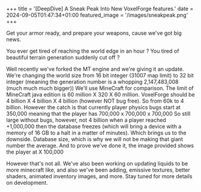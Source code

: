 +++ 
title = '[DeepDive] A Sneak Peak Into New VoxelForge features.' 
date = 2024-09-05T01:47:34+01:00 
featured_image = '/images/sneakpeak.png' 
+++

Get your armor ready, and prepare your weapons, cause we've got big news.

You ever get tired of reaching the world edge in an hour ? 
You tired of beautiful terrain generation suddenly cut off ?

Well recently we've forked the MT engine and we're giving it an update. 
We're changing the world size from 16 bit integer (31007 map limit) to 32 bit integer (meaning the generation number is a whopping 2,147,483,008 (much much much bigger)) 
We'll use MineCraft for comparison. The limit of MineCraft java edition is 60 million X 320 X 60 million. VoxelForge should be 4 billion X 4 billion X 4 billion (however NOT bug free).  So from 60k to 4 billion. However the catch is that currently player physics bugs start at 350,000 meaning that the player has 700,000 x 700,000 x 700,000 So still large without bugs, however, not 4 billion when a player reached +1,000,000 then the database freezes (which will bring a device with a memory of 16 GB to a halt in a matter of minutes). Which brings us to the downside. Database size, which is why we will not be making that giant number the average. And to prove we've done it, the image provided shows the player at X 100,000

However that's not all. We've also been working on updating liquids to be more minecraft like, and also we've been adding, emissive textures, better shaders, animated inventory images, and more.
Stay tuned for more details on development.
